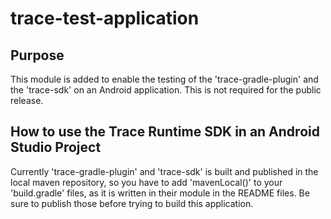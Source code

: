 trace-test-application
=================

## Purpose

This module is added to enable the testing of the 'trace-gradle-plugin' and the 'trace-sdk' on an 
Android application. This is not required for the public release.

## How to use the Trace Runtime SDK in an Android Studio Project

Currently 'trace-gradle-plugin' and 'trace-sdk' is built and published in the local maven 
repository, so you have to add 'mavenLocal()' to your 'build.gradle' files, as it is written in 
their module in the README files. Be sure to publish those before trying to build this application.



